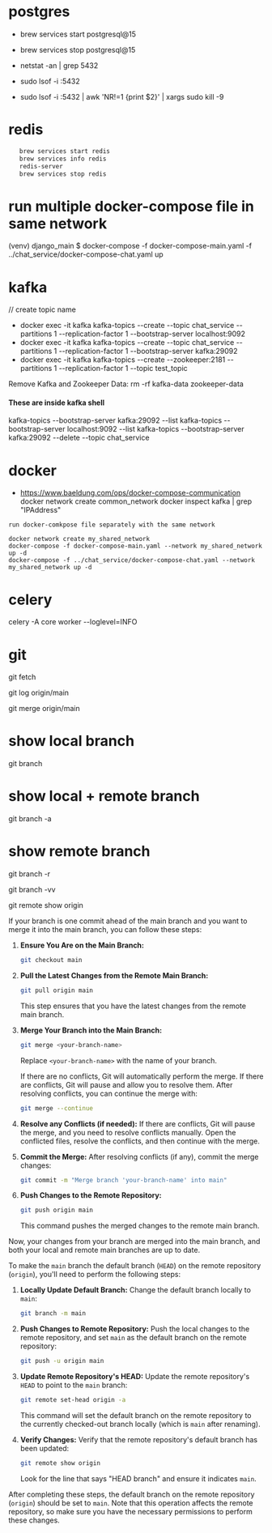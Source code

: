 # postgres
- brew services start postgresql@15
- brew services stop postgresql@15
- netstat -an | grep 5432
  
- sudo lsof -i :5432
- sudo lsof -i :5432 | awk 'NR!=1 {print $2}' | xargs sudo kill -9

# redis
```sh
   brew services start redis
   brew services info redis
   redis-server
   brew services stop redis
```

# run multiple docker-compose file in same network
(venv) django_main $ docker-compose -f docker-compose-main.yaml -f ../chat_service/docker-compose-chat.yaml up



# kafka
// create topic name
- docker exec -it kafka kafka-topics --create --topic chat_service --partitions 1 --replication-factor 1 --bootstrap-server localhost:9092
- docker exec -it kafka kafka-topics --create --topic chat_service --partitions 1 --replication-factor 1 --bootstrap-server kafka:29092
- docker exec -it kafka kafka-topics --create --zookeeper:2181 --partitions 1 --replication-factor 1 --topic test_topic

Remove Kafka and Zookeeper Data:
rm -rf kafka-data zookeeper-data

  
#### These are inside kafka shell
kafka-topics --bootstrap-server kafka:29092 --list
kafka-topics --bootstrap-server localhost:9092 --list
kafka-topics --bootstrap-server kafka:29092 --delete --topic chat_service

# docker
- https://www.baeldung.com/ops/docker-compose-communication
docker network create common_network
docker inspect kafka | grep "IPAddress"


```
run docker-comkpose file separately with the same network

docker network create my_shared_network
docker-compose -f docker-compose-main.yaml --network my_shared_network up -d
docker-compose -f ../chat_service/docker-compose-chat.yaml --network my_shared_network up -d
```




# celery
celery -A core worker --loglevel=INFO

# git 
git fetch

git log origin/main

git merge origin/main

# show local branch
git branch

# show local + remote branch
git branch -a

# show remote branch
git branch -r

git branch -vv

git remote show origin


If your branch is one commit ahead of the main branch and you want to merge it into the main branch, you can follow these steps:

1. **Ensure You Are on the Main Branch:**
   ```bash
   git checkout main
   ```

2. **Pull the Latest Changes from the Remote Main Branch:**
   ```bash
   git pull origin main
   ```
   This step ensures that you have the latest changes from the remote main branch.

3. **Merge Your Branch into the Main Branch:**
   ```bash
   git merge <your-branch-name>
   ```
   Replace `<your-branch-name>` with the name of your branch.

   If there are no conflicts, Git will automatically perform the merge. If there are conflicts, Git will pause and allow you to resolve them. After resolving conflicts, you can continue the merge with:
   ```bash
   git merge --continue
   ```

4. **Resolve any Conflicts (if needed):**
   If there are conflicts, Git will pause the merge, and you need to resolve conflicts manually. Open the conflicted files, resolve the conflicts, and then continue with the merge.

5. **Commit the Merge:**
   After resolving conflicts (if any), commit the merge changes:
   ```bash
   git commit -m "Merge branch 'your-branch-name' into main"
   ```

6. **Push Changes to the Remote Repository:**
   ```bash
   git push origin main
   ```
   This command pushes the merged changes to the remote main branch.

Now, your changes from your branch are merged into the main branch, and both your local and remote main branches are up to date.




To make the `main` branch the default branch (`HEAD`) on the remote repository (`origin`), you'll need to perform the following steps:

1. **Locally Update Default Branch:**
   Change the default branch locally to `main`:
   ```bash
   git branch -m main
   ```

2. **Push Changes to Remote Repository:**
   Push the local changes to the remote repository, and set `main` as the default branch on the remote repository:
   ```bash
   git push -u origin main
   ```

3. **Update Remote Repository's HEAD:**
   Update the remote repository's `HEAD` to point to the `main` branch:
   ```bash
   git remote set-head origin -a
   ```

   This command will set the default branch on the remote repository to the currently checked-out branch locally (which is `main` after renaming).

4. **Verify Changes:**
   Verify that the remote repository's default branch has been updated:
   ```bash
   git remote show origin
   ```

   Look for the line that says "HEAD branch" and ensure it indicates `main`.

After completing these steps, the default branch on the remote repository (`origin`) should be set to `main`. Note that this operation affects the remote repository, so make sure you have the necessary permissions to perform these changes.
